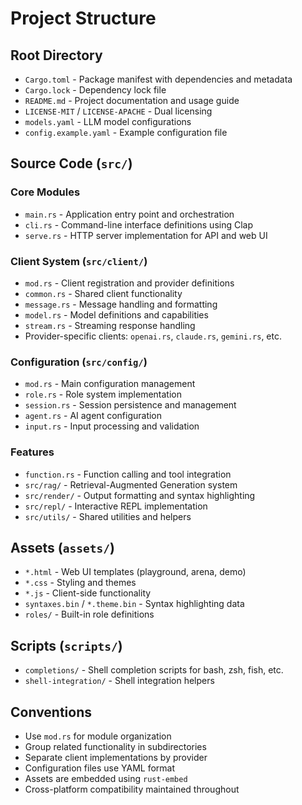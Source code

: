# Project Structure

## Root Directory
- `Cargo.toml` - Package manifest with dependencies and metadata
- `Cargo.lock` - Dependency lock file
- `README.md` - Project documentation and usage guide
- `LICENSE-MIT` / `LICENSE-APACHE` - Dual licensing
- `models.yaml` - LLM model configurations
- `config.example.yaml` - Example configuration file

## Source Code (`src/`)

### Core Modules
- `main.rs` - Application entry point and orchestration
- `cli.rs` - Command-line interface definitions using Clap
- `serve.rs` - HTTP server implementation for API and web UI

### Client System (`src/client/`)
- `mod.rs` - Client registration and provider definitions
- `common.rs` - Shared client functionality
- `message.rs` - Message handling and formatting
- `model.rs` - Model definitions and capabilities
- `stream.rs` - Streaming response handling
- Provider-specific clients: `openai.rs`, `claude.rs`, `gemini.rs`, etc.

### Configuration (`src/config/`)
- `mod.rs` - Main configuration management
- `role.rs` - Role system implementation
- `session.rs` - Session persistence and management
- `agent.rs` - AI agent configuration
- `input.rs` - Input processing and validation

### Features
- `function.rs` - Function calling and tool integration
- `src/rag/` - Retrieval-Augmented Generation system
- `src/render/` - Output formatting and syntax highlighting
- `src/repl/` - Interactive REPL implementation
- `src/utils/` - Shared utilities and helpers

## Assets (`assets/`)
- `*.html` - Web UI templates (playground, arena, demo)
- `*.css` - Styling and themes
- `*.js` - Client-side functionality
- `syntaxes.bin` / `*.theme.bin` - Syntax highlighting data
- `roles/` - Built-in role definitions

## Scripts (`scripts/`)
- `completions/` - Shell completion scripts for bash, zsh, fish, etc.
- `shell-integration/` - Shell integration helpers

## Conventions
- Use `mod.rs` for module organization
- Group related functionality in subdirectories
- Separate client implementations by provider
- Configuration files use YAML format
- Assets are embedded using `rust-embed`
- Cross-platform compatibility maintained throughout